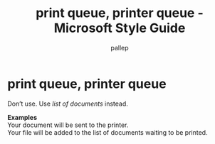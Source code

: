 ﻿---
title: print queue, printer queue - Microsoft Style Guide
author: pallep
ms.author: pallep
ms.date: 1/19/2018
ms.topic: article
ms.prod: non-product-specific
---

# print queue, printer queue

Don’t use. Use *list of documents* instead. 

**Examples**  
Your document will be sent to the printer.  
Your file will be added to the list of documents waiting to be printed.
